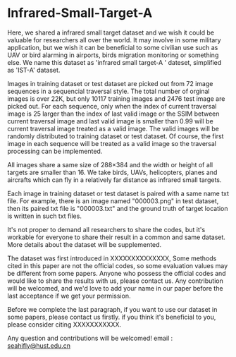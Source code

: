 # Infrared-Small-Target-A
Here, we shared a infrared small target dataset and we wish it could be valuable for researchers all over the world.
It may involve in some military application, but we wish it can be beneficial to some civilian use such as UAV or bird alarming in airports, birds migration monitoring or something else. We name this dataset as 'infrared small target-A ' dateset, simplified as 'IST-A' dataset.

Images in training dataset or test dataset are picked out from 72 image sequences in a sequencial traversal style. The total number of orginal images is over 22K, but only 10117 training images and 2476 test image are picked out. For each sequence, only when the index of current traversal image is 25 larger than the index of last valid image or the SSIM between current traversal image and last valid image is smaller than 0.99 will be current traversal image treated as a valid image. The valid images will be randomly distributed to training dataset or test dataset. Of course, the first image in each sequence will be treated as a valid image so the traversal processing can be implemented.

All images share a same size of 288×384 and the width or height of all targets are smaller than 16. We take birds, UAVs, helicopters, planes and aircrafts which can fly in a relatively far distance as infrared small targets.

Each image in training dataset or  test dataset is paired with a same name txt file. For example, there is an image named "000003.png" in test dataset, then its paired txt file is "000003.txt" and the ground truth of target location is written in such txt files. 

It's not proper to demand all researchers to share the codes, but it's workable for everyone to share their result in a common and same dataset.
More details about the dataset will be supplemented. 

The dataset was first introduced in XXXXXXXXXXXXXX, Some methods cited in this paper are not the official codes, so some evaluation values may be different from some papers. Anyone who possess the official codes and would like to share the results with us, please contact us. Any contribution will be welcomed, and we'd love to add your name in our paper before the last acceptance if we get your permission. 

Before we complete the last paragraph, if you want to use our dataset in some papers, please contact us firstly.
if you think it's beneficial to you, please consider citing  XXXXXXXXXXX.

Any question and contributions will be welcomed!
email : seahifly@hust.edu.cn
